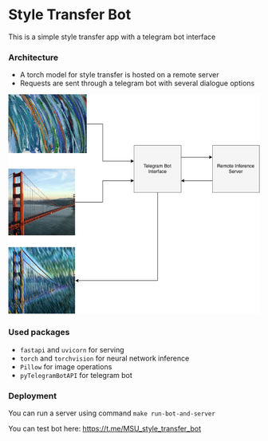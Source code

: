 # Style Transfer Bot

This is a simple style transfer app with a telegram bot interface

### Architecture

- A torch model for style transfer is hosted on a remote server
- Requests are sent through a telegram bot with several dialogue options

<img src="transfer_diagram.png" width="600"/>

### Used packages

- `fastapi` and `uvicorn` for serving
- `torch` and `torchvision` for neural network inference
- `Pillow` for image operations
- `pyTelegramBotAPI` for telegram bot

### Deployment

You can run a server using command `make run-bot-and-server`

You can test bot here: https://t.me/MSU_style_transfer_bot
